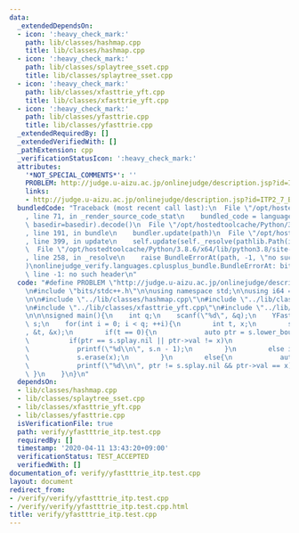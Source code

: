 ```yaml
---
data:
  _extendedDependsOn:
  - icon: ':heavy_check_mark:'
    path: lib/classes/hashmap.cpp
    title: lib/classes/hashmap.cpp
  - icon: ':heavy_check_mark:'
    path: lib/classes/splaytree_sset.cpp
    title: lib/classes/splaytree_sset.cpp
  - icon: ':heavy_check_mark:'
    path: lib/classes/xfasttrie_yft.cpp
    title: lib/classes/xfasttrie_yft.cpp
  - icon: ':heavy_check_mark:'
    path: lib/classes/yfasttrie.cpp
    title: lib/classes/yfasttrie.cpp
  _extendedRequiredBy: []
  _extendedVerifiedWith: []
  _pathExtension: cpp
  _verificationStatusIcon: ':heavy_check_mark:'
  attributes:
    '*NOT_SPECIAL_COMMENTS*': ''
    PROBLEM: http://judge.u-aizu.ac.jp/onlinejudge/description.jsp?id=ITP2_7_B
    links:
    - http://judge.u-aizu.ac.jp/onlinejudge/description.jsp?id=ITP2_7_B
  bundledCode: "Traceback (most recent call last):\n  File \"/opt/hostedtoolcache/Python/3.8.6/x64/lib/python3.8/site-packages/onlinejudge_verify/documentation/build.py\"\
    , line 71, in _render_source_code_stat\n    bundled_code = language.bundle(stat.path,\
    \ basedir=basedir).decode()\n  File \"/opt/hostedtoolcache/Python/3.8.6/x64/lib/python3.8/site-packages/onlinejudge_verify/languages/cplusplus.py\"\
    , line 191, in bundle\n    bundler.update(path)\n  File \"/opt/hostedtoolcache/Python/3.8.6/x64/lib/python3.8/site-packages/onlinejudge_verify/languages/cplusplus_bundle.py\"\
    , line 399, in update\n    self.update(self._resolve(pathlib.Path(included), included_from=path))\n\
    \  File \"/opt/hostedtoolcache/Python/3.8.6/x64/lib/python3.8/site-packages/onlinejudge_verify/languages/cplusplus_bundle.py\"\
    , line 258, in _resolve\n    raise BundleErrorAt(path, -1, \"no such header\"\
    )\nonlinejudge_verify.languages.cplusplus_bundle.BundleErrorAt: bits/stdc++.h:\
    \ line -1: no such header\n"
  code: "#define PROBLEM \"http://judge.u-aizu.ac.jp/onlinejudge/description.jsp?id=ITP2_7_B\"\
    \n#include \"bits/stdc++.h\"\n\nusing namespace std;\n\nusing i64 = long long;\n\
    \n\n#include \"../lib/classes/hashmap.cpp\"\n#include \"../lib/classes/splaytree_sset.cpp\"\
    \n#include \"../lib/classes/xfasttrie_yft.cpp\"\n#include \"../lib/classes/yfasttrie.cpp\"\
    \n\n\nsigned main(){\n    int q;\n    scanf(\"%d\", &q);\n    YFastTrie<int, 31>\
    \ s;\n    for(int i = 0; i < q; ++i){\n        int t, x;\n        scanf(\"%d%d\"\
    , &t, &x);\n        if(t == 0){\n            auto ptr = s.lower_bound(x);\n  \
    \          if(ptr == s.splay.nil || ptr->val != x)\n                s.insert(x);\n\
    \            printf(\"%d\\n\", s.n - 1);\n        }\n        else if(t == 2){\n\
    \            s.erase(x);\n        }\n        else{\n            auto ptr = s.lower_bound(x);\n\
    \            printf(\"%d\\n\", ptr != s.splay.nil && ptr->val == x);\n       \
    \ }\n    }\n}\n"
  dependsOn:
  - lib/classes/hashmap.cpp
  - lib/classes/splaytree_sset.cpp
  - lib/classes/xfasttrie_yft.cpp
  - lib/classes/yfasttrie.cpp
  isVerificationFile: true
  path: verify/yfastttrie_itp.test.cpp
  requiredBy: []
  timestamp: '2020-04-11 13:43:20+09:00'
  verificationStatus: TEST_ACCEPTED
  verifiedWith: []
documentation_of: verify/yfastttrie_itp.test.cpp
layout: document
redirect_from:
- /verify/verify/yfastttrie_itp.test.cpp
- /verify/verify/yfastttrie_itp.test.cpp.html
title: verify/yfastttrie_itp.test.cpp
---
```

